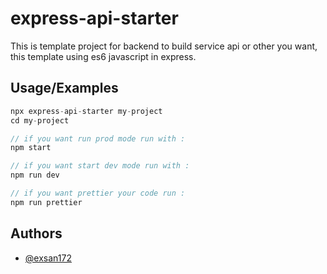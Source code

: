 
# express-api-starter 

This is template project for backend to build service api or other you want, this template using es6 javascript in express.




## Usage/Examples

```javascript
npx express-api-starter my-project
cd my-project

// if you want run prod mode run with :
npm start

// if you want start dev mode run with :
npm run dev

// if you want prettier your code run :
npm run prettier
```


## Authors

- [@exsan172](https://www.github.com/exsan172)


